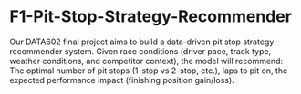 # F1-Pit-Stop-Strategy-Recommender
Our DATA602 final project aims to build a data-driven pit stop strategy recommender system. Given race conditions (driver pace, track type, weather conditions, and competitor context), the model will recommend: The optimal number of pit stops (1-stop vs 2-stop, etc.),  laps to pit on, the expected performance impact (finishing position gain/loss).
